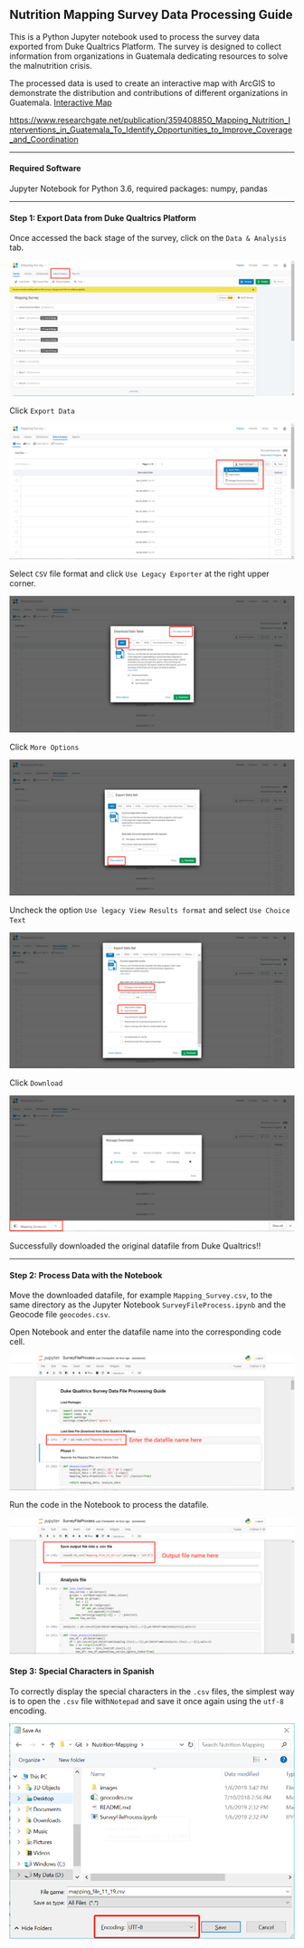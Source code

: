 ## Nutrition Mapping Survey Data Processing Guide

This is a Python Jupyter notebook used to process the survey data exported from Duke Qualtrics Platform. The survey is designed to collect information from organizations in Guatemala dedicating resources to solve the malnutrition crisis. 

The processed data is used to create an interactive map with ArcGIS to demonstrate the distribution and contributions of different organizations in Guatemala. [Interactive Map](http://www.sesan.gob.gt/wordpress/informacion/conectateguate/)

https://www.researchgate.net/publication/359408850_Mapping_Nutrition_Interventions_in_Guatemala_To_Identify_Opportunities_to_Improve_Coverage_and_Coordination

---

#### Required Software

Jupyter Notebook for Python 3.6, required packages: numpy, pandas

---

#### Step 1: Export Data from Duke Qualtrics Platform

Once accessed the back stage of the survey, click on the `Data & Analysis` tab.

![](images/1.png)

Click `Export Data`

![](images/2.png)

Select `CSV` file format and click `Use Legacy Exporter` at the right upper corner.

![](images/3.png)

Click `More Options`

![](images/4.png)

Uncheck the option `Use legacy View Results format` and select `Use Choice Text`

![](images/5.png)

Click `Download`

![](images/6.png)

Successfully downloaded the original datafile from Duke Qualtrics!!

---

#### Step 2: Process Data with the Notebook

Move the downloaded datafile, for example `Mapping_Survey.csv`, to the same directory as the Jupyter Notebook `SurveyFileProcess.ipynb` and the Geocode file `geocodes.csv`.

Open Notebook and enter the datafile name into the corresponding code cell.

![](images/7.png)

Run the code in the Notebook to process the datafile.

![](images/8.png)

#### Step 3: Special Characters in Spanish

To correctly display the special characters in the `.csv` files, the simplest way is to open the `.csv` file with`Notepad` and save it once again using the `utf-8` encoding.

![](images/9.png)
